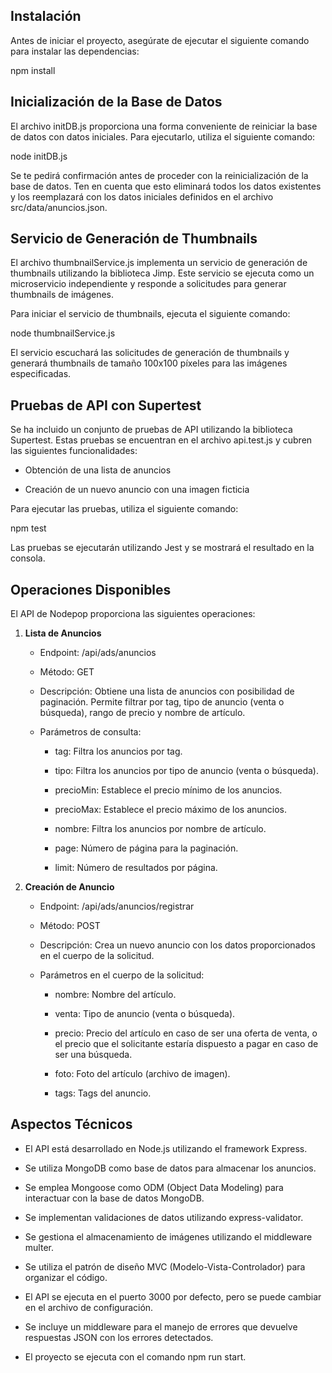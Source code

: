 Instalación
-----------

Antes de iniciar el proyecto, asegúrate de ejecutar el siguiente comando para instalar las dependencias:

npm install   

Inicialización de la Base de Datos
----------------------------------

El archivo initDB.js proporciona una forma conveniente de reiniciar la base de datos con datos iniciales. Para ejecutarlo, utiliza el siguiente comando:

node initDB.js   

Se te pedirá confirmación antes de proceder con la reinicialización de la base de datos. Ten en cuenta que esto eliminará todos los datos existentes y los reemplazará con los datos iniciales definidos en el archivo src/data/anuncios.json.

Servicio de Generación de Thumbnails
------------------------------------

El archivo thumbnailService.js implementa un servicio de generación de thumbnails utilizando la biblioteca Jimp. Este servicio se ejecuta como un microservicio independiente y responde a solicitudes para generar thumbnails de imágenes.

Para iniciar el servicio de thumbnails, ejecuta el siguiente comando:

node thumbnailService.js   

El servicio escuchará las solicitudes de generación de thumbnails y generará thumbnails de tamaño 100x100 píxeles para las imágenes especificadas.

Pruebas de API con Supertest
----------------------------

Se ha incluido un conjunto de pruebas de API utilizando la biblioteca Supertest. Estas pruebas se encuentran en el archivo api.test.js y cubren las siguientes funcionalidades:

*   Obtención de una lista de anuncios
    
*   Creación de un nuevo anuncio con una imagen ficticia
    

Para ejecutar las pruebas, utiliza el siguiente comando:

npm test   

Las pruebas se ejecutarán utilizando Jest y se mostrará el resultado en la consola.

Operaciones Disponibles
-----------------------

El API de Nodepop proporciona las siguientes operaciones:

1.  **Lista de Anuncios**
    
    *   Endpoint: /api/ads/anuncios
        
    *   Método: GET
        
    *   Descripción: Obtiene una lista de anuncios con posibilidad de paginación. Permite filtrar por tag, tipo de anuncio (venta o búsqueda), rango de precio y nombre de artículo.
        
    *   Parámetros de consulta:
        
        *   tag: Filtra los anuncios por tag.
            
        *   tipo: Filtra los anuncios por tipo de anuncio (venta o búsqueda).
            
        *   precioMin: Establece el precio mínimo de los anuncios.
            
        *   precioMax: Establece el precio máximo de los anuncios.
            
        *   nombre: Filtra los anuncios por nombre de artículo.
            
        *   page: Número de página para la paginación.
            
        *   limit: Número de resultados por página.
            
2.  **Creación de Anuncio**
    
    *   Endpoint: /api/ads/anuncios/registrar
        
    *   Método: POST
        
    *   Descripción: Crea un nuevo anuncio con los datos proporcionados en el cuerpo de la solicitud.
        
    *   Parámetros en el cuerpo de la solicitud:
        
        *   nombre: Nombre del artículo.
            
        *   venta: Tipo de anuncio (venta o búsqueda).
            
        *   precio: Precio del artículo en caso de ser una oferta de venta, o el precio que el solicitante estaría dispuesto a pagar en caso de ser una búsqueda.
            
        *   foto: Foto del artículo (archivo de imagen).
            
        *   tags: Tags del anuncio.
            

Aspectos Técnicos
-----------------

*   El API está desarrollado en Node.js utilizando el framework Express.
    
*   Se utiliza MongoDB como base de datos para almacenar los anuncios.
    
*   Se emplea Mongoose como ODM (Object Data Modeling) para interactuar con la base de datos MongoDB.
    
*   Se implementan validaciones de datos utilizando express-validator.
    
*   Se gestiona el almacenamiento de imágenes utilizando el middleware multer.
    
*   Se utiliza el patrón de diseño MVC (Modelo-Vista-Controlador) para organizar el código.
    
*   El API se ejecuta en el puerto 3000 por defecto, pero se puede cambiar en el archivo de configuración.
    
*   Se incluye un middleware para el manejo de errores que devuelve respuestas JSON con los errores detectados.
    
*   El proyecto se ejecuta con el comando npm run start.
